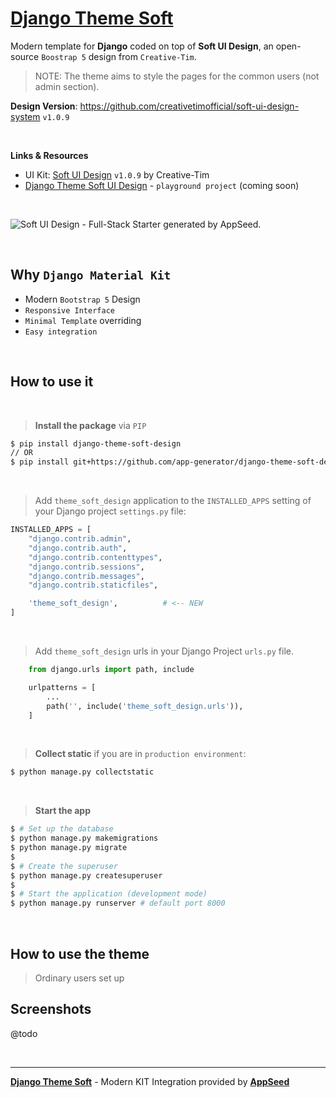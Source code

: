 # [Django Theme Soft](https://github.com/app-generator/django-theme-soft-design)

Modern template for **Django** coded on top of **Soft UI Design**, an open-source `Boostrap 5` design from `Creative-Tim`. 

> NOTE: The theme aims to style the pages for the common users (not admin section).

**Design Version**: https://github.com/creativetimofficial/soft-ui-design-system `v1.0.9`

<br>

**Links & Resources**

- UI Kit: [Soft UI Design](https://www.creative-tim.com/product/soft-ui-design-system?AFFILIATE=128200) `v1.0.9` by Creative-Tim
- [Django Theme Soft UI Design](#) - `playground project` (coming soon)

<br />

![Soft UI Design - Full-Stack Starter generated by AppSeed.](https://user-images.githubusercontent.com/51070104/168812602-e35bad42-823f-4d3e-9d13-87a6c06c5a63.png)

<br />

## Why `Django Material Kit`

- Modern `Bootstrap 5` Design
- `Responsive Interface`
- `Minimal Template` overriding
- `Easy integration`

<br />

## How to use it

<br />

> **Install the package** via `PIP` 

```bash
$ pip install django-theme-soft-design
// OR
$ pip install git+https://github.com/app-generator/django-theme-soft-design.git
```

<br />

> Add `theme_soft_design` application to the `INSTALLED_APPS` setting of your Django project `settings.py` file:

```python
INSTALLED_APPS = [
    "django.contrib.admin",
    "django.contrib.auth",
    "django.contrib.contenttypes",
    "django.contrib.sessions",
    "django.contrib.messages",
    "django.contrib.staticfiles",

    'theme_soft_design',          # <-- NEW
]
```

<br />

> Add `theme_soft_design` urls in your Django Project `urls.py` file.

```python
    from django.urls import path, include

    urlpatterns = [
        ...
        path('', include('theme_soft_design.urls')),
    ]
```

<br />

> **Collect static** if you are in `production environment`:

```bash
$ python manage.py collectstatic
```

<br />

> **Start the app**

```bash
$ # Set up the database
$ python manage.py makemigrations
$ python manage.py migrate
$
$ # Create the superuser
$ python manage.py createsuperuser
$
$ # Start the application (development mode)
$ python manage.py runserver # default port 8000
```

<br />

## How to use the theme

> Ordinary users set up

## Screenshots

@todo

<br />

---
**[Django Theme Soft](https://github.com/app-generator/django-theme-soft-design)** - Modern KIT Integration provided by **[AppSeed](https://appseed.us/)**
